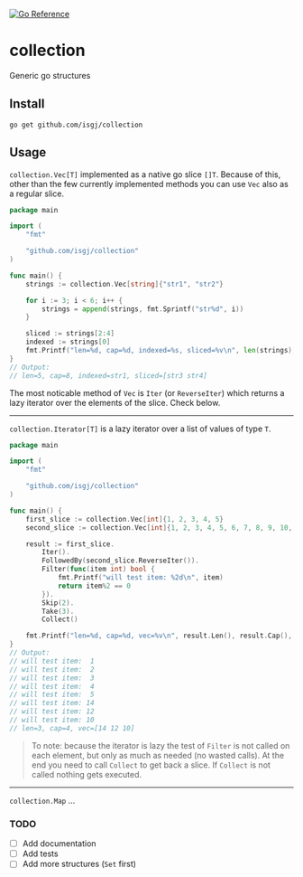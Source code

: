 [![Go Reference](https://pkg.go.dev/badge/github.com/isgj/collection.svg)](https://pkg.go.dev/github.com/isgj/collection)
# collection
Generic go structures

## Install
```
go get github.com/isgj/collection
```

## Usage

`collection.Vec[T]` implemented as a native go slice `[]T`. Because of this, other than the few currently
implemented methods you can use `Vec` also as a regular slice.

```go
package main

import (
	"fmt"

	"github.com/isgj/collection"
)

func main() {
	strings := collection.Vec[string]{"str1", "str2"}

	for i := 3; i < 6; i++ {
		strings = append(strings, fmt.Sprintf("str%d", i))
	}

	sliced := strings[2:4]
	indexed := strings[0]
	fmt.Printf("len=%d, cap=%d, indexed=%s, sliced=%v\n", len(strings), cap(strings), indexed, sliced)
}
// Output:
// len=5, cap=8, indexed=str1, sliced=[str3 str4]
```

The most noticable method of `Vec` is `Iter` (or `ReverseIter`) which returns a lazy iterator over the
elements of the slice. Check below.

---

`collection.Iterator[T]` is a lazy iterator over a list of values of type `T`.

```go
package main

import (
	"fmt"

	"github.com/isgj/collection"
)

func main() {
	first_slice := collection.Vec[int]{1, 2, 3, 4, 5}
	second_slice := collection.Vec[int]{1, 2, 3, 4, 5, 6, 7, 8, 9, 10, 12, 14}

	result := first_slice.
		Iter().
		FollowedBy(second_slice.ReverseIter()).
		Filter(func(item int) bool {
			fmt.Printf("will test item: %2d\n", item)
			return item%2 == 0
		}).
		Skip(2).
		Take(3).
		Collect()

	fmt.Printf("len=%d, cap=%d, vec=%v\n", result.Len(), result.Cap(), result)
}
// Output:
// will test item:  1
// will test item:  2
// will test item:  3
// will test item:  4
// will test item:  5
// will test item: 14
// will test item: 12
// will test item: 10
// len=3, cap=4, vec=[14 12 10]
```

> To note: because the iterator is lazy the test of `Filter` is not called on each element, but only as much as needed (no wasted calls).
> At the end you need to call `Collect` to get back a slice. If `Collect` is not called nothing gets executed.

---

`collection.Map` ...

### TODO
- [ ] Add documentation
- [ ] Add tests
- [ ] Add more structures (`Set` first)
